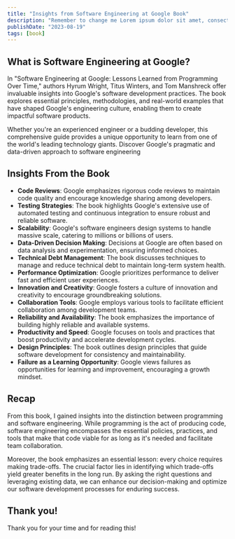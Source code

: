 ```yaml
---
title: "Insights from Software Engineering at Google Book"
description: "Remember to change me Lorem ipsum dolor sit amet, consectetuer adipiscing eli"
publishDate: "2023-08-19"
tags: [book]
---
```


## What is Software Engineering at Google?

In "Software Engineering at Google: Lessons Learned from Programming Over Time," authors Hyrum Wright, Titus Winters, and Tom Manshreck offer invaluable insights into Google's software development practices. The book explores essential principles, methodologies, and real-world examples that have shaped Google's engineering culture, enabling them to create impactful software products.

Whether you're an experienced engineer or a budding developer, this comprehensive guide provides a unique opportunity to learn from one of the world's leading technology giants. Discover Google's pragmatic and data-driven approach to software engineering

## Insights From the Book

- **Code Reviews**: Google emphasizes rigorous code reviews to maintain code quality and encourage knowledge sharing among developers.
- **Testing Strategies**: The book highlights Google's extensive use of automated testing and continuous integration to ensure robust and reliable software.
- **Scalability**: Google's software engineers design systems to handle massive scale, catering to millions or billions of users.
- **Data-Driven Decision Making**: Decisions at Google are often based on data analysis and experimentation, ensuring informed choices.
- **Technical Debt Management**: The book discusses techniques to manage and reduce technical debt to maintain long-term system health.
- **Performance Optimization**: Google prioritizes performance to deliver fast and efficient user experiences.
- **Innovation and Creativity**: Google fosters a culture of innovation and creativity to encourage groundbreaking solutions.
- **Collaboration Tools**: Google employs various tools to facilitate efficient collaboration among development teams.
- **Reliability and Availability**: The book emphasizes the importance of building highly reliable and available systems.
- **Productivity and Speed**: Google focuses on tools and practices that boost productivity and accelerate development cycles.
- **Design Principles**: The book outlines design principles that guide software development for consistency and maintainability.
- **Failure as a Learning Opportunity**: Google views failures as opportunities for learning and improvement, encouraging a growth mindset.

## Recap

From this book, I gained insights into the distinction between programming and software engineering. While programming is the act of producing code, software engineering encompasses the essential policies, practices, and tools that make that code viable for as long as it's needed and facilitate team collaboration.

Moreover, the book emphasizes an essential lesson: every choice requires making trade-offs. The crucial factor lies in identifying which trade-offs yield greater benefits in the long run. By asking the right questions and leveraging existing data, we can enhance our decision-making and optimize our software development processes for enduring success.

## Thank you!

Thank you for your time and for reading this!
